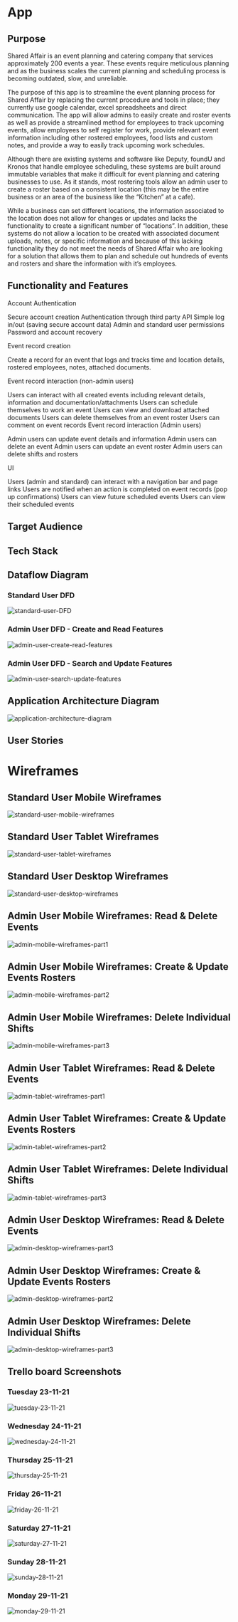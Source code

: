 # App

## Purpose

Shared Affair is an event planning and catering company that services approximately 200 events a year. These events require meticulous planning and as the business scales the current planning and scheduling process is becoming outdated, slow, and unreliable.

The purpose of this app is to streamline the event planning process for Shared Affair by replacing the current procedure and tools in place; they currently use google calendar, excel spreadsheets and direct communication. The app will allow admins to easily create and roster events as well as provide a streamlined method for employees to track upcoming events, allow employees to self register for work, provide relevant event information including other rostered employees, food lists and custom notes, and provide a way to easily track upcoming work schedules.

Although there are existing systems and software like Deputy, foundU and Kronos that handle employee scheduling, these systems are built around immutable variables that make it difficult for event planning and catering businesses to use. As it stands, most rostering tools allow an admin user to create a roster based on a consistent location (this may be the entire business or an area of the business like the “Kitchen” at a cafe).

While a business can set different locations, the information associated to the location does not allow for changes or updates and lacks the functionality to create a significant number of “locations”. In addition, these systems do not allow a location to be created with associated document uploads, notes, or specific information and because of this lacking functionality they do not meet the needs of Shared Affair who are looking for a solution that allows them to plan and schedule out hundreds of events and rosters and share the information with it’s employees.

## Functionality and Features

Account Authentication

Secure account creation
Authentication through third party API
Simple log in/out (saving secure account data)
Admin and standard user permissions
Password and account recovery

Event record creation

Create a record for an event that logs and tracks time and location details, rostered employees, notes, attached documents.

Event record interaction (non-admin users)

Users can interact with all created events including relevant details, information and documentation/attachments
Users can schedule themselves to work an event
Users can view and download attached documents
Users can delete themselves from an event roster
Users can comment on event records
Event record interaction (Admin users)

Admin users can update event details and information
Admin users can delete an event
Admin users can update an event roster
Admin users can delete shifts and rosters

UI

Users (admin and standard) can interact with a navigation bar and page links
Users are notified when an action is completed on event records (pop up confirmations)
Users can view future scheduled events
Users can view their scheduled events


## Target Audience

## Tech Stack

## Dataflow Diagram

### Standard User DFD

![standard-user-DFD](./docs/standard-DFD.png)

### Admin User DFD - Create and Read Features

![admin-user-create-read-features](./docs/admin-create-read-DFD.png)

### Admin User DFD - Search and Update Features

![admin-user-search-update-features](./docs/admin-search-update-DFD.png)

## Application Architecture Diagram
![application-architecture-diagram](./docs/architecture-diagram.png)
## User Stories

# Wireframes 

## Standard User Mobile Wireframes

![standard-user-mobile-wireframes](./docs/standard-mobile-wireframes.png)

## Standard User Tablet Wireframes

![standard-user-tablet-wireframes](./docs/standard-tablet-wireframes.png)

## Standard User Desktop Wireframes

![standard-user-desktop-wireframes](./docs/standard-desktop-wireframes.png)

## Admin User Mobile Wireframes: Read & Delete Events

![admin-mobile-wireframes-part1](./docs/admin-mobile-wireframes-part1.png)

## Admin User Mobile Wireframes: Create & Update Events Rosters

![admin-mobile-wireframes-part2](./docs/admin-mobile-wireframes-part2.png)

## Admin User Mobile Wireframes: Delete Individual Shifts

![admin-mobile-wireframes-part3](./docs/admin-mobile-wireframes-part3.png)

## Admin User Tablet Wireframes: Read & Delete Events

![admin-tablet-wireframes-part1](./docs/admin-tablet-wireframes-part1.png)

## Admin User Tablet Wireframes: Create & Update Events Rosters

![admin-tablet-wireframes-part2](./docs/admin-tablet-wireframes-part2.png)

## Admin User Tablet Wireframes: Delete Individual Shifts

![admin-tablet-wireframes-part3](./docs/admin-tablet-wireframes-part3.png)

## Admin User Desktop Wireframes: Read & Delete Events

![admin-desktop-wireframes-part3](./docs/admin-desktop-wireframes-part1.png)

## Admin User Desktop Wireframes: Create & Update Events Rosters

![admin-desktop-wireframes-part2](./docs/admin-desktop-wireframes-part2.png)

## Admin User Desktop Wireframes: Delete Individual Shifts

![admin-desktop-wireframes-part3](./docs/admin-desktop-wireframes-part3.png)

## Trello board Screenshots

### Tuesday 23-11-21

![tuesday-23-11-21](./docs/tuesday-23-11-21.png)

### Wednesday 24-11-21

![wednesday-24-11-21](./docs/wednesday-24-11-21.png)

### Thursday 25-11-21

![thursday-25-11-21](./docs/thursday-25-11-21.png)

### Friday 26-11-21

![friday-26-11-21](./docs/friday-26-11-21.png)

### Saturday 27-11-21

![saturday-27-11-21](./docs/saturday-27-11-21.png)

### Sunday 28-11-21

![sunday-28-11-21](./docs/sunday-28-11-21.png)

### Monday 29-11-21

![monday-29-11-21](./docs/monday-29-11-21.png)

